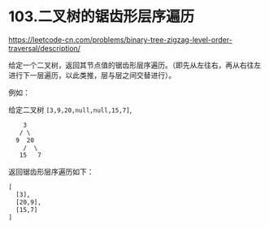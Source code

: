 # 103.二叉树的锯齿形层序遍历

<https://leetcode-cn.com/problems/binary-tree-zigzag-level-order-traversal/description/>

给定一个二叉树，返回其节点值的锯齿形层序遍历。（即先从左往右，再从右往左进行下一层遍历，以此类推，层与层之间交替进行）。

例如：

给定二叉树 `[3,9,20,null,null,15,7]`,

```txt
    3
   / \
  9  20
    /  \
   15   7
```

返回锯齿形层序遍历如下：

```txt
[
  [3],
  [20,9],
  [15,7]
]
```
